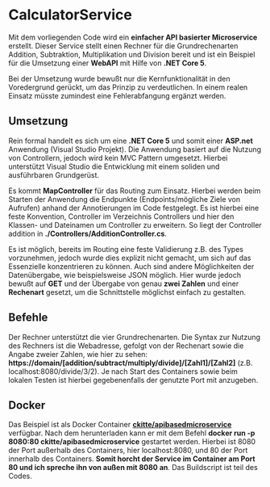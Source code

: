 # CalculatorService

Mit dem vorliegenden Code wird ein **einfacher API basierter Microservice** erstellt. Dieser Service stellt einen Rechner für die Grundrechenarten 
Addition, Subtraktion, Multiplikation und Division bereit und ist ein Beispiel für die Umsetzung einer **WebAPI** mit Hilfe von **.NET Core 5**.

Bei der Umsetzung wurde bewußt nur die Kernfunktionalität in den Voredergrund gerückt, um das Prinzip zu verdeutlichen. In einem realen Einsatz 
müsste zumindest eine Fehlerabfangung ergänzt werden.

## Umsetzung
Rein formal handelt es sich um eine **.NET Core 5** und somit einer **ASP.net** Anwendung (Visual Studio Projekt). Die Anwendung basiert auf die Nutzung 
von Controllern, jedoch wird kein MVC Pattern umgesetzt. Hierbei unterstützt Visual Studio die Entwicklung mit einem soliden und ausführbaren 
Grundgerüst.

Es kommt **MapController** für das Routing zum Einsatz. Hierbei werden beim Starten der Anwendung die Endpunkte (Endpoints/mögliche Ziele von 
Aufrufen) anhand der Annotierungen im Code festgelegt. Es ist hierbei eine feste Konvention, Controller im Verzeichnis Controllers und hier 
den Klassen- und Dateinamen um Controller zu erweitern. So liegt der Controller addition in **./Controllers/AdditionController.cs**.

Es ist möglich, bereits im Routing eine feste Validierung z.B. des Types vorzunehmen, jedoch wurde dies explizit nicht gemacht, um sich auf das 
Essenzielle konzentrieren zu können. Auch sind andere Möglichkeiten der Datenübergabe, wie beispielsweise JSON möglich. Hier wurde jedoch 
bewußt auf **GET** und der Übergabe von genau **zwei Zahlen** und einer **Rechenart** gesetzt, um die Schnittstelle möglichst einfach zu gestalten.

## Befehle
Der Rechner unterstützt die vier Grundrechenarten. Die Syntax zur Nutzung des Rechners ist die Webadresse, gefolgt von der Rechenart sowie 
die Angabe zweier Zahlen, wie hier zu sehen: **https://domain/[addition/subtract/multiply/divide]/[Zahl1]/[Zahl2]** (z.B. localhost:8080/divide/3/2). 
Je nach Start des Containers sowie beim lokalen Testen ist hierbei gegebenenfalls der genutzte Port mit anzugeben.

## Docker
Das Beispiel ist als Docker Container [**ckitte/apibasedmicroservice**](https://hub.docker.com/r/ckitte/apibasedmicroservice) verfügbar. Nach dem herunterladen kann er mit dem Befehl **docker run -p 8080:80 ckitte/apibasedmicroservice** 
gestartet werden. Hierbei ist 8080 der Port außerhalb des Containers, hier localhost:8080, und 80 der Port innerhalb des Containers. **Somit horcht 
der Service im Container am Port 80 und ich spreche ihn von außen mit 8080 an**. Das Buildscript ist teil des Codes.


